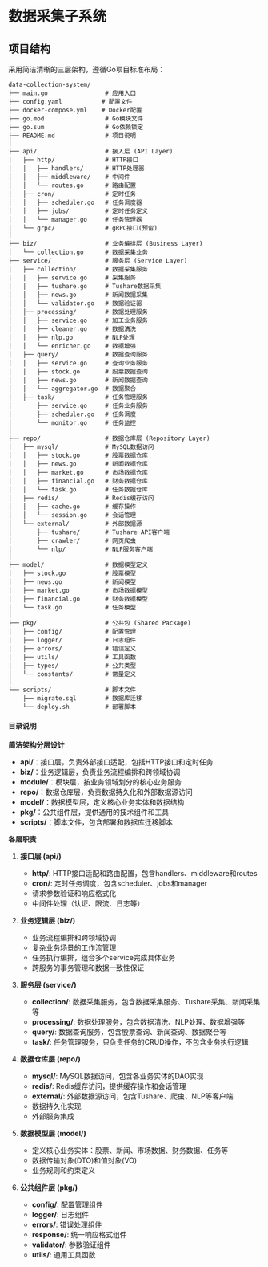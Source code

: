 # 数据采集子系统

## 项目结构

采用简洁清晰的三层架构，遵循Go项目标准布局：

```
data-collection-system/
├── main.go                # 应用入口
├── config.yaml           # 配置文件
├── docker-compose.yml    # Docker配置
├── go.mod                 # Go模块文件
├── go.sum                 # Go依赖锁定
├── README.md              # 项目说明
│
├── api/                   # 接入层 (API Layer)
│   ├── http/              # HTTP接口
│   │   ├── handlers/      # HTTP处理器
│   │   ├── middleware/    # 中间件
│   │   └── routes.go      # 路由配置
│   ├── cron/              # 定时任务
│   │   ├── scheduler.go   # 任务调度器
│   │   ├── jobs/          # 定时任务定义
│   │   └── manager.go     # 任务管理器
│   └── grpc/              # gRPC接口(预留)
│
├── biz/                   # 业务编排层 (Business Layer)
│   └── collection.go      # 数据采集业务
├── service/               # 服务层 (Service Layer)
│   ├── collection/        # 数据采集服务
│   │   ├── service.go     # 采集服务
│   │   ├── tushare.go     # Tushare数据采集
│   │   ├── news.go        # 新闻数据采集
│   │   └── validator.go   # 数据验证器
│   ├── processing/        # 数据处理服务
│   │   ├── service.go     # 加工业务服务
│   │   ├── cleaner.go     # 数据清洗
│   │   ├── nlp.go         # NLP处理
│   │   └── enricher.go    # 数据增强
│   ├── query/             # 数据查询服务
│   │   ├── service.go     # 查询业务服务
│   │   ├── stock.go       # 股票数据查询
│   │   ├── news.go        # 新闻数据查询
│   │   └── aggregator.go  # 数据聚合
│   ├── task/              # 任务管理服务
│       ├── service.go     # 任务业务服务
│       ├── scheduler.go   # 任务调度
│       └── monitor.go     # 任务监控
│
├── repo/                  # 数据仓库层 (Repository Layer)
│   ├── mysql/             # MySQL数据访问
│   │   ├── stock.go       # 股票数据仓库
│   │   ├── news.go        # 新闻数据仓库
│   │   ├── market.go      # 市场数据仓库
│   │   ├── financial.go   # 财务数据仓库
│   │   └── task.go        # 任务数据仓库
│   ├── redis/             # Redis缓存访问
│   │   ├── cache.go       # 缓存操作
│   │   └── session.go     # 会话管理
│   └── external/          # 外部数据源
│       ├── tushare/       # Tushare API客户端
│       ├── crawler/       # 网页爬虫
│       └── nlp/           # NLP服务客户端
│
├── model/                 # 数据模型定义
│   ├── stock.go           # 股票模型
│   ├── news.go            # 新闻模型
│   ├── market.go          # 市场数据模型
│   ├── financial.go       # 财务数据模型
│   └── task.go            # 任务模型
│
├── pkg/                   # 公共包 (Shared Package)
│   ├── config/            # 配置管理
│   ├── logger/            # 日志组件
│   ├── errors/            # 错误定义
│   ├── utils/             # 工具函数
│   ├── types/             # 公共类型
│   └── constants/         # 常量定义
│
└── scripts/               # 脚本文件
    ├── migrate.sql        # 数据库迁移
    └── deploy.sh          # 部署脚本
```

#### 目录说明

**简洁架构分层设计**

* **api/**：接口层，负责外部接口适配，包括HTTP接口和定时任务
* **biz/**：业务逻辑层，负责业务流程编排和跨领域协调
* **module/**：模块层，按业务领域划分的核心业务服务
* **repo/**：数据仓库层，负责数据持久化和外部数据源访问
* **model/**：数据模型层，定义核心业务实体和数据结构
* **pkg/**：公共组件层，提供通用的技术组件和工具
* **scripts/**：脚本文件，包含部署和数据库迁移脚本

**各层职责**

1. **接口层 (api/)**
   - **http/**: HTTP接口适配和路由配置，包含handlers、middleware和routes
   - **cron/**: 定时任务调度，包含scheduler、jobs和manager
   - 请求参数验证和响应格式化
   - 中间件处理（认证、限流、日志等）

2. **业务逻辑层 (biz/)**
   - 业务流程编排和跨领域协调
   - 复杂业务场景的工作流管理
   - 任务执行编排，组合多个service完成具体业务
   - 跨服务的事务管理和数据一致性保证

3. **服务层 (service/)**
   - **collection/**: 数据采集服务，包含数据采集服务、Tushare采集、新闻采集等
   - **processing/**: 数据处理服务，包含数据清洗、NLP处理、数据增强等
   - **query/**: 数据查询服务，包含股票查询、新闻查询、数据聚合等
   - **task/**: 任务管理服务，只负责任务的CRUD操作，不包含业务执行逻辑

4. **数据仓库层 (repo/)**
   - **mysql/**: MySQL数据访问，包含各业务实体的DAO实现
   - **redis/**: Redis缓存访问，提供缓存操作和会话管理
   - **external/**: 外部数据源访问，包含Tushare、爬虫、NLP等客户端
   - 数据持久化实现
   - 外部服务集成

5. **数据模型层 (model/)**
   - 定义核心业务实体：股票、新闻、市场数据、财务数据、任务等
   - 数据传输对象(DTO)和值对象(VO)
   - 业务规则和约束定义

6. **公共组件层 (pkg/)**
   - **config/**: 配置管理组件
   - **logger/**: 日志组件
   - **errors/**: 错误处理组件
   - **response/**: 统一响应格式组件
   - **validator/**: 参数验证组件
   - **utils/**: 通用工具函数